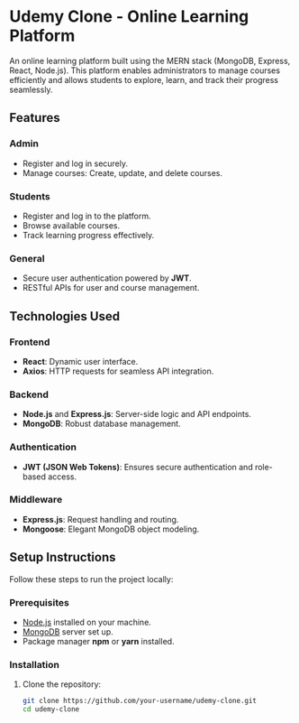 # Udemy Clone - Online Learning Platform

An online learning platform built using the MERN stack (MongoDB, Express, React, Node.js). This platform enables administrators to manage courses efficiently and allows students to explore, learn, and track their progress seamlessly.

## Features

### Admin
- Register and log in securely.
- Manage courses: Create, update, and delete courses.

### Students
- Register and log in to the platform.
- Browse available courses.
- Track learning progress effectively.

### General
- Secure user authentication powered by **JWT**.
- RESTful APIs for user and course management.

## Technologies Used

### Frontend
- **React**: Dynamic user interface.
- **Axios**: HTTP requests for seamless API integration.

### Backend
- **Node.js** and **Express.js**: Server-side logic and API endpoints.
- **MongoDB**: Robust database management.

### Authentication
- **JWT (JSON Web Tokens)**: Ensures secure authentication and role-based access.

### Middleware
- **Express.js**: Request handling and routing.
- **Mongoose**: Elegant MongoDB object modeling.

## Setup Instructions

Follow these steps to run the project locally:

### Prerequisites
- [Node.js](https://nodejs.org/) installed on your machine.
- [MongoDB](https://www.mongodb.com/) server set up.
- Package manager **npm** or **yarn** installed.

### Installation

1. Clone the repository:
   ```bash
   git clone https://github.com/your-username/udemy-clone.git
   cd udemy-clone
